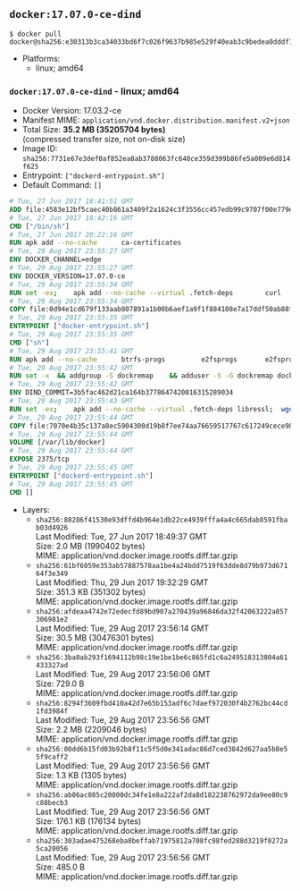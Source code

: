 ## `docker:17.07.0-ce-dind`

```console
$ docker pull docker@sha256:e30313b3ca34033bd6f7c026f9637b985e529f40eab3c9bedea0dddf76f8f7c6
```

-	Platforms:
	-	linux; amd64

### `docker:17.07.0-ce-dind` - linux; amd64

-	Docker Version: 17.03.2-ce
-	Manifest MIME: `application/vnd.docker.distribution.manifest.v2+json`
-	Total Size: **35.2 MB (35205704 bytes)**  
	(compressed transfer size, not on-disk size)
-	Image ID: `sha256:7731e67e3def0af852ea8ab3788063fc640ce359d399b86fe5a009e6d814f625`
-	Entrypoint: `["dockerd-entrypoint.sh"]`
-	Default Command: `[]`

```dockerfile
# Tue, 27 Jun 2017 18:41:51 GMT
ADD file:4583e12bf5caec40b861a3409f2a1624c3f3556cc457edb99c9707f00e779e45 in / 
# Tue, 27 Jun 2017 18:42:16 GMT
CMD ["/bin/sh"]
# Tue, 27 Jun 2017 20:22:16 GMT
RUN apk add --no-cache 		ca-certificates
# Tue, 29 Aug 2017 23:55:27 GMT
ENV DOCKER_CHANNEL=edge
# Tue, 29 Aug 2017 23:55:27 GMT
ENV DOCKER_VERSION=17.07.0-ce
# Tue, 29 Aug 2017 23:55:34 GMT
RUN set -ex; 	apk add --no-cache --virtual .fetch-deps 		curl 		tar 	; 		apkArch="$(apk --print-arch)"; 	case "$apkArch" in 		x86_64) dockerArch='x86_64' ;; 		s390x) dockerArch='s390x' ;; 		*) echo >&2 "error: unsupported architecture ($apkArch)"; exit 1 ;;	esac; 		if ! curl -fL -o docker.tgz "https://download.docker.com/linux/static/${DOCKER_CHANNEL}/${dockerArch}/docker-${DOCKER_VERSION}.tgz"; then 		echo >&2 "error: failed to download 'docker-${DOCKER_VERSION}' from '${DOCKER_CHANNEL}' for '${dockerArch}'"; 		exit 1; 	fi; 		tar --extract 		--file docker.tgz 		--strip-components 1 		--directory /usr/local/bin/ 	; 	rm docker.tgz; 		apk del .fetch-deps; 		dockerd -v; 	docker -v
# Tue, 29 Aug 2017 23:55:34 GMT
COPY file:0d94e1cd679f133aab807891a1b00b6aef1a9f1f884108e7a17ddf50ab88f1fb in /usr/local/bin/ 
# Tue, 29 Aug 2017 23:55:35 GMT
ENTRYPOINT ["docker-entrypoint.sh"]
# Tue, 29 Aug 2017 23:55:35 GMT
CMD ["sh"]
# Tue, 29 Aug 2017 23:55:41 GMT
RUN apk add --no-cache 		btrfs-progs 		e2fsprogs 		e2fsprogs-extra 		iptables 		xfsprogs 		xz
# Tue, 29 Aug 2017 23:55:42 GMT
RUN set -x 	&& addgroup -S dockremap 	&& adduser -S -G dockremap dockremap 	&& echo 'dockremap:165536:65536' >> /etc/subuid 	&& echo 'dockremap:165536:65536' >> /etc/subgid
# Tue, 29 Aug 2017 23:55:42 GMT
ENV DIND_COMMIT=3b5fac462d21ca164b3778647420016315289034
# Tue, 29 Aug 2017 23:55:43 GMT
RUN set -ex; 	apk add --no-cache --virtual .fetch-deps libressl; 	wget -O /usr/local/bin/dind "https://raw.githubusercontent.com/docker/docker/${DIND_COMMIT}/hack/dind"; 	chmod +x /usr/local/bin/dind; 	apk del .fetch-deps
# Tue, 29 Aug 2017 23:55:44 GMT
COPY file:7070e4b35c137a8ec5904300d19b8f7ee74aa76659517767c617249cece98a4a in /usr/local/bin/ 
# Tue, 29 Aug 2017 23:55:44 GMT
VOLUME [/var/lib/docker]
# Tue, 29 Aug 2017 23:55:44 GMT
EXPOSE 2375/tcp
# Tue, 29 Aug 2017 23:55:45 GMT
ENTRYPOINT ["dockerd-entrypoint.sh"]
# Tue, 29 Aug 2017 23:55:45 GMT
CMD []
```

-	Layers:
	-	`sha256:88286f41530e93dffd4b964e1db22ce4939fffa4a4c665dab8591fbab03d4926`  
		Last Modified: Tue, 27 Jun 2017 18:49:37 GMT  
		Size: 2.0 MB (1990402 bytes)  
		MIME: application/vnd.docker.image.rootfs.diff.tar.gzip
	-	`sha256:61bf6059e353ab57887578aa1be4a24bdd7519f63dde8d79b973d67164f3e349`  
		Last Modified: Thu, 29 Jun 2017 19:32:29 GMT  
		Size: 351.3 KB (351302 bytes)  
		MIME: application/vnd.docker.image.rootfs.diff.tar.gzip
	-	`sha256:afdeaa4742e72edecfd89bd907a270439a96846da32f42063222a857306981e2`  
		Last Modified: Tue, 29 Aug 2017 23:56:14 GMT  
		Size: 30.5 MB (30476301 bytes)  
		MIME: application/vnd.docker.image.rootfs.diff.tar.gzip
	-	`sha256:3ba0ab293f1694112b98c19e1be1be6c865fd1c6a249518313804a61433327ad`  
		Last Modified: Tue, 29 Aug 2017 23:56:06 GMT  
		Size: 729.0 B  
		MIME: application/vnd.docker.image.rootfs.diff.tar.gzip
	-	`sha256:8294f3609fbd410a42d7e65b153adf6c7daef972030f4b2762bc44cd1fd3984f`  
		Last Modified: Tue, 29 Aug 2017 23:56:56 GMT  
		Size: 2.2 MB (2209046 bytes)  
		MIME: application/vnd.docker.image.rootfs.diff.tar.gzip
	-	`sha256:00dd6b15fd03b92b8f11c5f5d0e341adac86d7ced3842d627aa5b8e55f9caff2`  
		Last Modified: Tue, 29 Aug 2017 23:56:56 GMT  
		Size: 1.3 KB (1305 bytes)  
		MIME: application/vnd.docker.image.rootfs.diff.tar.gzip
	-	`sha256:ab06ac085c20800dc34fe1e8a222af2da8d182238762972da9ee80c9c88becb3`  
		Last Modified: Tue, 29 Aug 2017 23:56:56 GMT  
		Size: 176.1 KB (176134 bytes)  
		MIME: application/vnd.docker.image.rootfs.diff.tar.gzip
	-	`sha256:303adae475268eba8beffab71975812a708fc98fed288d3219f0272a5ca20056`  
		Last Modified: Tue, 29 Aug 2017 23:56:56 GMT  
		Size: 485.0 B  
		MIME: application/vnd.docker.image.rootfs.diff.tar.gzip
